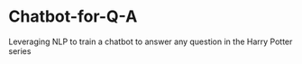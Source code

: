 # Chatbot-for-Q-A
Leveraging NLP to train  a chatbot to answer any question in the Harry Potter series
